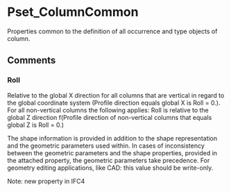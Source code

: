 # Pset_ColumnCommon

Properties common to the definition of all occurrence and type objects of column.<!-- end of definition -->


## Comments

### Roll

Relative to the global X direction for all columns that are vertical in regard to the global coordinate system (Profile direction equals global X is Roll = 0.). For all non-vertical columns the following applies: Roll is relative to the global Z direction f(Profile direction of non-vertical columns that equals global Z is Roll = 0.)

The shape information is provided in addition to the shape representation and the geometric parameters used within. In cases of inconsistency between the geometric parameters and the shape properties, provided in the attached property, the geometric parameters take precedence. For geometry editing applications, like CAD: this value should be write-only.

Note: new property in IFC4

